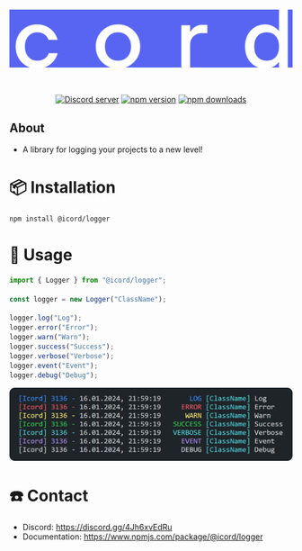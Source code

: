 <div align="center">
	<br />
	<p>
		<a href="https://discord.js.org"><img src="https://github.com/icordjs/.github/blob/main/profile/data/logo.png" width="546" alt="icord" /></a>
	</p>
	<br />
	<p>
		<a href="https://discord.gg/qS9wGazSgp"><img src="https://img.shields.io/discord/1196533322810142842?color=5865F2&logo=discord&logoColor=white" alt="Discord server" /></a>
		<a href="https://www.npmjs.com/package/icord"><img src="https://img.shields.io/npm/v/icord.svg?maxAge=100" alt="npm version" /></a>
		<a href="https://www.npmjs.com/package/icord"><img src="https://img.shields.io/npm/dt/icord.svg?maxAge=100" alt="npm downloads" /></a>
	</p>
</div>

## About

- A library for logging your projects to a new level!

# 📦 Installation

```bash
npm install @icord/logger
```

# 🚀 Usage

```js
import { Logger } from "@icord/logger";

const logger = new Logger("ClassName");

logger.log("Log");
logger.error("Error");
logger.warn("Warn");
logger.success("Success");
logger.verbose("Verbose");
logger.event("Event");
logger.debug("Debug");
```

![output](https://github.com/icordjs/icord/blob/main/src/packages/logger/example/example.png)

# ☎️ Contact

-   Discord: https://discord.gg/4Jh6xvEdRu
-   Documentation: https://www.npmjs.com/package/@icord/logger
